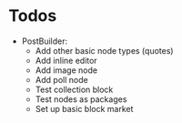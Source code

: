 # Todos

- PostBuilder:
  - Add other basic node types (quotes)
  - Add inline editor
  - Add image node
  - Add poll node
  - Test collection block
  - Test nodes as packages
  - Set up basic block market
